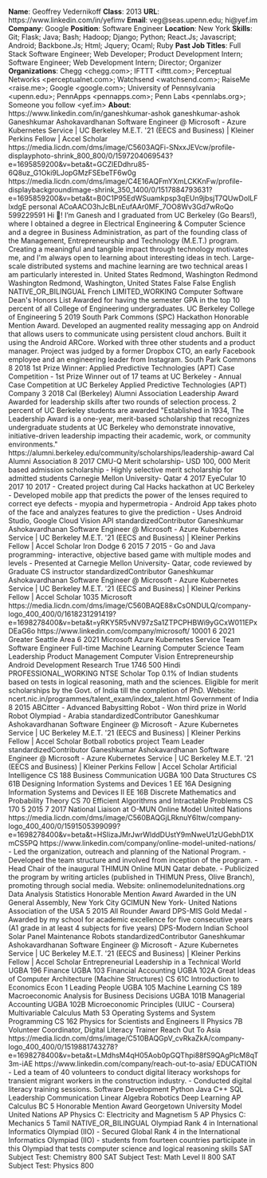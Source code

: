 **Name**: Geoffrey Vedernikoff
**Class**: 2013
**URL**: https://www\.linkedin\.com/in/yefimv
**Email**: veg@seas\.upenn\.edu; hi@yef\.im
**Company**: Google
**Position**: Software Engineer
**Location**: New York
**Skills**: Git; Flask; Java; Bash; Hadoop; Django; Python; React\.Js; Javascript; Android; Backbone\.Js; Html; Jquery; Ocaml; Ruby
**Past Job Titles**: Full Stack Software Engineer; Web Developer; Product Development Intern; Software Engineer; Web Development Intern; Director; Organizer
**Organizations**: Chegg <chegg\.com>; IFTTT <ifttt\.com>; Perceptual Networks <perceptualnet\.com>; Watchsend <watchsend\.com>; RaiseMe <raise\.me>; Google <google\.com>; University of Pennsylvania <upenn\.edu>; PennApps <pennapps\.com>; Penn Labs <pennlabs\.org>; Someone you follow <yef\.im>
**About**: https://www\.linkedin\.com/in/ganeshkumar\-ashok ganeshkumar\-ashok Ganeshkumar Ashokavardhanan Software Engineer @ Microsoft \- Azure Kubernetes Service | UC Berkeley M\.E\.T\. '21 \(EECS and Business\) | Kleiner Perkins Fellow | Accel Scholar https://media\.licdn\.com/dms/image/C5603AQFi\-SNxxJEVcw/profile\-displayphoto\-shrink\_800\_800/0/1597204069543?e=1695859200&v=beta&t=GCZlEDdhru85\-6Q8uz\_G1Oki9LJopGMzFSEbeTF6w0g https://media\.licdn\.com/dms/image/C4E16AQFmYXmLCKKnFw/profile\-displaybackgroundimage\-shrink\_350\_1400/0/1517884793631?e=1695859200&v=beta&t=B0C1P95EdWSuamkpsp3qEUn9jbsjT7QUwDoILFlxdgE personal ACoAACO3hJcBLnEufAAr0MF\_7OO8Wv3Gd7wRoQo 599229591 Hi 👋\! I’m Ganesh and I graduated  from UC Berkeley \(Go Bears\!\), where I obtained a degree in Electrical Engineering & Computer Science and a degree in Business Administration, as part of the founding class of the Management, Entrepreneurship and Technology \(M\.E\.T\.\) program\.   Creating a meaningful and tangible impact through technology motivates me, and I'm always open to learning about interesting ideas in tech\. Large\-scale distributed systems and machine learning are two technical areas I am particularly interested in\. United States Redmond, Washington Redmond Washington Redmond, Washington, United States False False English NATIVE\_OR\_BILINGUAL French LIMITED\_WORKING Computer Software Dean's Honors List Awarded for having the semester GPA in the top 10 percent of all College of Engineering undergraduates\. UC Berkeley College of Engineering 5 2019 South Park Commons \(SPC\) Hackathon  Honorable Mention Award\. Developed an augmented reality messaging app on Android that allows users to communicate using persistent cloud anchors\. Built it using the Android ARCore\. Worked with three other students and a product manager\. Project was judged by a former Dropbox CTO, an early Facebook employee and an engineering leader from Instagram\. South Park Commons 8 2018 1st Prize Winner: Applied Predictive Technologies \(APT\) Case Competition \- 1st Prize Winner out of 17 teams at UC Berkeley \- Annual Case Competition at UC Berkeley Applied Predictive Technologies \(APT\) Company 3 2018 Cal \(Berkeley\) Alumni Association Leadership Award Awarded for leadership skills after two rounds of selection process\.  2 percent of UC Berkeley students are awarded  "Established in 1934, The Leadership Award is a one\-year, merit\-based scholarship that recognizes undergraduate students at UC Berkeley who demonstrate innovative, initiative\-driven leadership impacting their academic, work, or community environments\."  https://alumni\.berkeley\.edu/community/scholarships/leadership\-award Cal Alumni Association 8 2017 CMU\-Q Merit scholarship\- USD 100, 000 Merit based admission scholarship \- Highly selective merit scholarship for admitted students Carnegie Mellon University\- Qatar  4 2017 EyeCular 10 2017 10 2017 \- Created project during Cal Hacks hackathon at UC Berkeley \- Developed mobile app that predicts the power of the lenses required to correct eye defects \- myopia and hypermetropia \- Android App takes photo of the face and analyzes features to give the prediction \- Uses Android Studio, Google Cloud Vision API standardizedContributor Ganeshkumar Ashokavardhanan Software Engineer @ Microsoft \- Azure Kubernetes Service | UC Berkeley M\.E\.T\. '21 \(EECS and Business\) | Kleiner Perkins Fellow | Accel Scholar Iron Dodge 6 2015 7 2015 \- Go and Java programming\- interactive, objective based game with multiple modes and levels \- Presented at Carnegie Mellon University\- Qatar, code reviewed by Graduate CS instructor  standardizedContributor Ganeshkumar Ashokavardhanan Software Engineer @ Microsoft \- Azure Kubernetes Service | UC Berkeley M\.E\.T\. '21 \(EECS and Business\) | Kleiner Perkins Fellow | Accel Scholar 1035 Microsoft https://media\.licdn\.com/dms/image/C560BAQE88xCsONDULQ/company\-logo\_400\_400/0/1618231291419?e=1698278400&v=beta&t=yRKY5R5vNV97zSa1ZTPCPHBWi9yGCxW011EPxDEaG6o https://www\.linkedin\.com/company/microsoft/ 10001 6 2021 Greater Seattle Area 6 2021 Microsoft Azure Kubernetes Service Team Software Engineer Full\-time Machine Learning Computer Science Team Leadership Product Management Computer Vision Entrepreneurship Android Development Research True 1746 500 Hindi PROFESSIONAL\_WORKING NTSE Scholar Top 0\.1% of Indian students based on tests in logical reasoning, math and the sciences\.   Eligible for merit scholarships by the Govt\. of India till the completion of PhD\.   Website: ncert\.nic\.in/programmes/talent\_exam/index\_talent\.html Government of India 8 2015 ABCitter \- Advanced Babysitting Robot \- Won third prize in World Robot Olympiad \- Arabia   standardizedContributor Ganeshkumar Ashokavardhanan Software Engineer @ Microsoft \- Azure Kubernetes Service | UC Berkeley M\.E\.T\. '21 \(EECS and Business\) | Kleiner Perkins Fellow | Accel Scholar Botball robotics project Team Leader standardizedContributor Ganeshkumar Ashokavardhanan Software Engineer @ Microsoft \- Azure Kubernetes Service | UC Berkeley M\.E\.T\. '21 \(EECS and Business\) | Kleiner Perkins Fellow | Accel Scholar Artificial Intelligence CS 188 Business Communication UGBA 100 Data Structures CS 61B Designing Information Systems and Devices 1 EE 16A Designing Information Systems and Devices II  EE 16B Discrete Mathematics and Probability Theory CS 70 Efficient Algorithms and Intractable Problems CS 170 5 2015 7 2017 National Liaison at O\-MUN Online Model United Nations https://media\.licdn\.com/dms/image/C560BAQGjLRknuY6Itw/company\-logo\_400\_400/0/1591505399099?e=1698278400&v=beta&t=HSIizaJMrJwrWlddDUstY9mNweU1zUGebhD1XmCS5PQ https://www\.linkedin\.com/company/online\-model\-united\-nations/ \- Led the organization, outreach and planning of the National Program\. \- Developed the team structure and involved from inception of the program\. \- Head Chair of the inaugural THIMUN Online MUN Qatar debate\. \- Publicized the program by writing articles \(published in THIMUN Press, Olive Branch\), promoting through social media\.  Website: onlinemodelunitednations\.org Data Analysis Statistics Honorable Mention Award Awarded in the UN General Assembly, New York City GCIMUN New York\- United Nations Association of the USA 5 2015 All Rounder Award DPS\-MIS Gold Medal \- Awarded by my school for academic excellence for five consecutive years \(A1 grade in at least 4 subjects for five years\) DPS\-Modern Indian School Solar Panel Maintenance Robots standardizedContributor Ganeshkumar Ashokavardhanan Software Engineer @ Microsoft \- Azure Kubernetes Service | UC Berkeley M\.E\.T\. '21 \(EECS and Business\) | Kleiner Perkins Fellow | Accel Scholar Entrepreneurial Leadership in a Technical World UGBA 196 Finance UGBA 103 Financial Accounting UGBA 102A Great Ideas of Computer Architecture \(Machine Structures\) CS 61C Introduction to Economics Econ 1 Leading People UGBA 105 Machine Learning CS 189 Macroeconomic Analysis for Business Decisions UGBA 101B Managerial Accounting UGBA 102B Microeconomic Principles \(UIUC \- Coursera\) Multivariable Calculus Math 53 Operating Systems and System Programming CS 162 Physics for Scientists and Engineers II Physics 7B Volunteer Coordinator, Digital Literacy Trainer Reach Out To Asia https://media\.licdn\.com/dms/image/C510BAQGpV\_cvRkaZkA/company\-logo\_400\_400/0/1519881743278?e=1698278400&v=beta&t=LMdhsM4qH05Aob0pGQThpi88fS9QAgPlcM8qT3m\-iAE https://www\.linkedin\.com/company/reach\-out\-to\-asia/ EDUCATION \- Led a team of 40 volunteers to conduct digital literacy workshops for transient migrant workers in the construction industry\. \- Conducted digital literacy training sessions\. Software Development Python Java C\+\+ SQL Leadership Communication Linear Algebra Robotics Deep Learning AP Calculus BC 5 Honorable Mention Award Georgetown University Model United Nations AP Physics C: Electricity and Magnetism 5 AP Physics C: Mechanics 5 Tamil NATIVE\_OR\_BILINGUAL Olympiad Rank 4 in International Informatics Olympiad \(IIO\) \- Secured Global Rank 4 in the International Informatics Olympiad \(IIO\) \- students from fourteen countries participate in this Olympiad that tests computer science and logical reasoning skills SAT Subject Test: Chemistry 800 SAT Subject Test: Math Level II 800 SAT Subject Test: Physics 800
